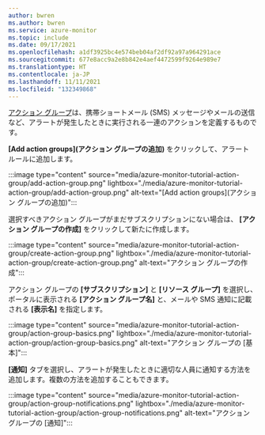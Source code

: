 ```yaml
---
author: bwren
ms.author: bwren
ms.service: azure-monitor
ms.topic: include
ms.date: 09/17/2021
ms.openlocfilehash: a1df3925bc4e574beb04af2df92a97a964291ace
ms.sourcegitcommit: 677e8acc9a2e8b842e4aef4472599f9264e989e7
ms.translationtype: HT
ms.contentlocale: ja-JP
ms.lasthandoff: 11/11/2021
ms.locfileid: "132349868"
---
```

[アクション グループ](../articles/azure-monitor/alerts/action-groups.md)は、携帯ショートメール (SMS) メッセージやメールの送信など、アラートが発生したときに実行される一連のアクションを定義するものです。

**[Add action groups]\(アクション グループの追加\)** をクリックして、アラート ルールに追加します。

:::image type="content" source="media/azure-monitor-tutorial-action-group/add-action-group.png" lightbox="./media/azure-monitor-tutorial-action-group/add-action-group.png" alt-text="[Add action groups]\(アクション グループの追加\)":::


選択すべきアクション グループがまだサブスクリプションにない場合は、 **[アクション グループの作成]** をクリックして新たに作成します。

:::image type="content" source="media/azure-monitor-tutorial-action-group/create-action-group.png" lightbox="./media/azure-monitor-tutorial-action-group/create-action-group.png" alt-text="アクション グループの作成":::

アクション グループの **[サブスクリプション]** と **[リソース グループ]** を選択し、ポータルに表示される **[アクション グループ名]** と、メールや SMS 通知に記載される **[表示名]** を指定します。

:::image type="content" source="media/azure-monitor-tutorial-action-group/action-group-basics.png" lightbox="./media/azure-monitor-tutorial-action-group/action-group-basics.png" alt-text="アクション グループの [基本]":::

**[通知]** タブを選択し、アラートが発生したときに適切な人員に通知する方法を追加します。複数の方法を追加することもできます。

:::image type="content" source="media/azure-monitor-tutorial-action-group/action-group-notifications.png" lightbox="./media/azure-monitor-tutorial-action-group/action-group-notifications.png" alt-text="アクション グループの [通知]":::
